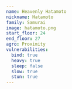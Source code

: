 ```yaml
---
name: Heavenly Hatamoto
nickname: Hatamoto
family: Samurai
image: hatamoto.png
start_floor: 24
end_floor: 27
agro: Proximity
vulnerabilities:
  bind: true
  heavy: true
  sleep: false
  slow: true
  stun: true
---
```


